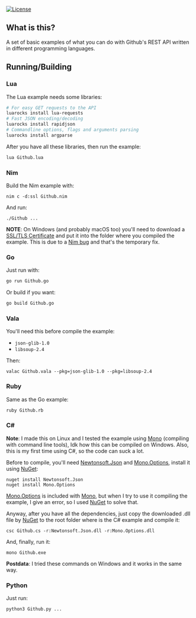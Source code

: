 [![License][LicenseBadge]][LicenseURL]

## What is this?

A set of basic examples of what you can do with Github's REST API written in different programming languages.

## Running/Building

### Lua

The Lua example needs some libraries:

```bash
# For easy GET requests to the API
luarocks install lua-requests
# Fast JSON encoding/decoding
luarocks install rapidjson
# Commandline options, flags and arguments parsing
luarocks install argparse
```

After you have all these libraries, then run the example:

```bash
lua Github.lua
```

### Nim

Build the Nim example with:

```
nim c -d:ssl Github.nim
```

And run:

```
./Github ...
```

__NOTE__: On Windows (and probably macOS too) you'll need to download a [SSL/TLS Certificate](https://curl.se/ca/cacert.pem) and put it into the folder where you compiled the example. This is due to a [Nim bug](https://github.com/nim-lang/Nim/issues/782) and that's the temporary fix.

### Go

Just run with:

```bash
go run Github.go
```

Or build if you want:

```bash
go build Github.go
```

### Vala

You'll need this before compile the example:

  - `json-glib-1.0`
  - `libsoup-2.4`

Then:

```
valac Github.vala --pkg=json-glib-1.0 --pkg=libsoup-2.4
```

### Ruby

Same as the Go example:

```bash
ruby Github.rb
```

### C#

__Note__: I made this on Linux and I tested the example using [Mono][Mono] (compiling with command line tools), Idk how this can be compiled on Windows. Also, this is my first time using C#, so the code can suck a lot.

Before to compile, you'll need [Newtonsoft.Json][Json] and [Mono.Options][Options], install it using [NuGet][NuGet]:

```
nuget install Newtonsoft.Json
nuget install Mono.Options
```

[Mono.Options][Options] is included with [Mono][Mono], but when I try to use it compiling the example, I give an error, so I used [NuGet][NuGet] to solve that.

Anyway, after you have all the dependencies, just copy the downloaded .dll file by [NuGet][NuGet] to the root folder where is the C# example and compile it:

```
csc Github.cs -r:Newtonsoft.Json.dll -r:Mono.Options.dll
```

And, finally, run it:

```
mono Github.exe
```

__Postdata__: I tried these commands on Windows and it works in the same way.

### Python

Just run:

```
python3 Github.py ...
```

[Mono]: https://mono-project.com
[NuGet]: https://nuget.org
[Json]: https://www.nuget.org/packages/Newtonsoft.Json/
[Options]: https://www.nuget.org/packages/Mono.Options/
[LicenseBadge]: https://img.shields.io/badge/License-Zlib-brightgreen?style=for-the-badge
[LicenseURL]: https://opensource.org/licenses/Zlib